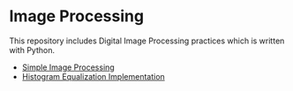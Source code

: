 # Image Processing

This repository includes Digital Image Processing practices which is written with Python.

- [Simple Image Processing](https://github.com/eubican/image-processing/tree/master/simple-image-processes)
- [Histogram Equalization Implementation](https://github.com/eubican/image-processing/tree/master/histogram-equalization)